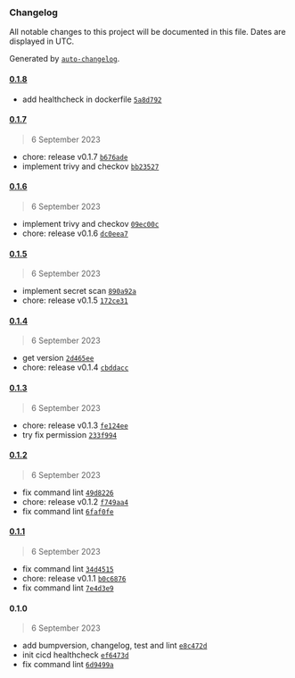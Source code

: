 ### Changelog

All notable changes to this project will be documented in this file. Dates are displayed in UTC.

Generated by [`auto-changelog`](https://github.com/CookPete/auto-changelog).

#### [0.1.8](https://github.com/ksatriow/cicd-healthcheck/compare/0.1.7...0.1.8)

- add healthcheck in dockerfile [`5a8d792`](https://github.com/ksatriow/cicd-healthcheck/commit/5a8d7927e6d05e6224388afc2d433d3fcd78db40)

#### [0.1.7](https://github.com/ksatriow/cicd-healthcheck/compare/0.1.6...0.1.7)

> 6 September 2023

- chore: release v0.1.7 [`b676ade`](https://github.com/ksatriow/cicd-healthcheck/commit/b676adec009e852174e28dcc4a2f64e8f6a331c4)
- implement trivy and checkov [`bb23527`](https://github.com/ksatriow/cicd-healthcheck/commit/bb235270437f28d2582b6e69c599faedc6e0c760)

#### [0.1.6](https://github.com/ksatriow/cicd-healthcheck/compare/0.1.5...0.1.6)

> 6 September 2023

- implement trivy and checkov [`09ec00c`](https://github.com/ksatriow/cicd-healthcheck/commit/09ec00c1b5ab43998399b991dddc91667f7d0f29)
- chore: release v0.1.6 [`dc0eea7`](https://github.com/ksatriow/cicd-healthcheck/commit/dc0eea78715b5b59ae25da1bf779f09a943ccc9f)

#### [0.1.5](https://github.com/ksatriow/cicd-healthcheck/compare/0.1.4...0.1.5)

> 6 September 2023

- implement secret scan [`890a92a`](https://github.com/ksatriow/cicd-healthcheck/commit/890a92a9c96b28fe12153911d5ad30cc8b05db34)
- chore: release v0.1.5 [`172ce31`](https://github.com/ksatriow/cicd-healthcheck/commit/172ce3183195f505c1ababb6269916b81f3fd898)

#### [0.1.4](https://github.com/ksatriow/cicd-healthcheck/compare/0.1.3...0.1.4)

> 6 September 2023

- get version [`2d465ee`](https://github.com/ksatriow/cicd-healthcheck/commit/2d465ee9e25d760ffcdc0065f28309182a8d0023)
- chore: release v0.1.4 [`cbddacc`](https://github.com/ksatriow/cicd-healthcheck/commit/cbddaccfe622868601a173a6feeec8a945d3fe95)

#### [0.1.3](https://github.com/ksatriow/cicd-healthcheck/compare/0.1.2...0.1.3)

> 6 September 2023

- chore: release v0.1.3 [`fe124ee`](https://github.com/ksatriow/cicd-healthcheck/commit/fe124ee6c275c23c8a7d9ceb6842a02f15f41f36)
- try fix permission [`233f994`](https://github.com/ksatriow/cicd-healthcheck/commit/233f994da36663c31970e8bc8d09ae2940c00bb5)

#### [0.1.2](https://github.com/ksatriow/cicd-healthcheck/compare/0.1.1...0.1.2)

> 6 September 2023

- fix command lint [`49d8226`](https://github.com/ksatriow/cicd-healthcheck/commit/49d8226d7b5c333b756b4bf6cf1a5049dfc0e1e2)
- chore: release v0.1.2 [`f749aa4`](https://github.com/ksatriow/cicd-healthcheck/commit/f749aa412e0962e3f6487191ace9d767d6bb3a8a)
- fix command lint [`6faf0fe`](https://github.com/ksatriow/cicd-healthcheck/commit/6faf0fe6c2b00b7facba9e38f7f817aeff2028ae)

#### [0.1.1](https://github.com/ksatriow/cicd-healthcheck/compare/0.1.0...0.1.1)

> 6 September 2023

- fix command lint [`34d4515`](https://github.com/ksatriow/cicd-healthcheck/commit/34d4515e70eb1db46658282382deac7ba54ba7c9)
- chore: release v0.1.1 [`b0c6876`](https://github.com/ksatriow/cicd-healthcheck/commit/b0c6876f307a4dddb619af21f8592a5c3d0abaf2)
- fix command lint [`7e4d3e9`](https://github.com/ksatriow/cicd-healthcheck/commit/7e4d3e9a1f23caef3fde3697da461080279c5f2c)

#### 0.1.0

> 6 September 2023

- add bumpversion, changelog, test and lint [`e8c472d`](https://github.com/ksatriow/cicd-healthcheck/commit/e8c472dbe912a59fa054f11fcc483797288f3cb7)
- init cicd healthcheck [`ef6473d`](https://github.com/ksatriow/cicd-healthcheck/commit/ef6473d1809029897cc6bb7b077394007f6b7d99)
- fix command lint [`6d9499a`](https://github.com/ksatriow/cicd-healthcheck/commit/6d9499a08952c7e91bcc0edd7a6e377c09278527)
